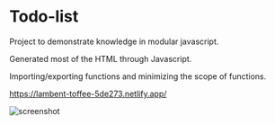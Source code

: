 # Todo-list

Project to demonstrate knowledge in modular javascript. 

Generated most of the HTML through Javascript.

Importing/exporting functions and minimizing the scope of functions.

https://lambent-toffee-5de273.netlify.app/

![screenshot](https://raw.githubusercontent.com/luvie23/Todo-list/master/screengrab.png)